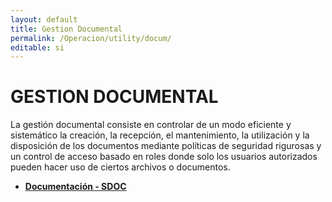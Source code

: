 ```yaml
---
layout: default
title: Gestion Documental
permalink: /Operacion/utility/docum/
editable: si
---
```


# GESTION DOCUMENTAL

La gestión documental consiste en controlar de un modo eficiente y sistemático la creación, la recepción, el mantenimiento, la utilización y la disposición de los documentos mediante políticas de seguridad rigurosas y un control de acceso basado en roles donde solo los usuarios autorizados pueden hacer uso de ciertos archivos o documentos.

* [**Documentación - SDOC**](http://docs.oasiscom.com/Operacion/utility/docum/documentacion)